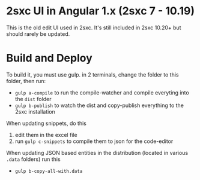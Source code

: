 # 2sxc UI in Angular 1.x (2sxc 7 - 10.19)

This is the old edit UI used in 2sxc. It's still included in 2sxc 10.20+ but should rarely be updated. 

# Build and Deploy

To build it, you must use gulp. in 2 terminals, change the folder to this folder, then run:

* `gulp a-compile` to run the compile-watcher and compile everyting into the `dist` folder
* `gulp b-publish` to watch the dist and copy-publish everything to the 2sxc installation


When updating snippets, do this

1. edit them in the excel file
1. run `gulp c-snippets` to compile them to json for the code-editor


When updating JSON based entities in the distribution (located in various `.data` folders) run this

* `gulp b-copy-all-with.data`